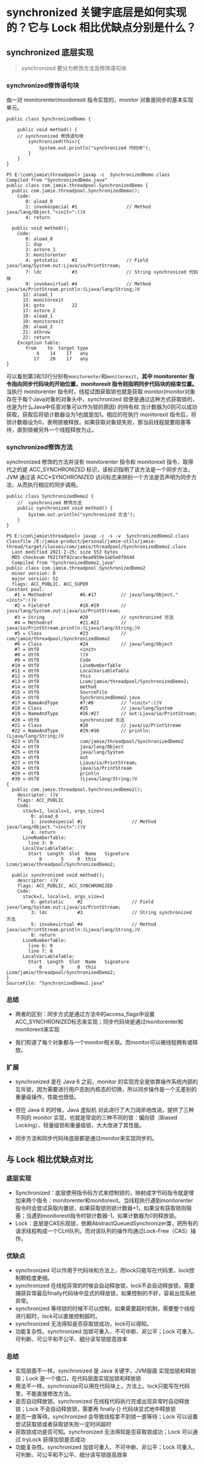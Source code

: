 # synchronized 关键字底层是如何实现的？它与 Lock 相比优缺点分别是什么？

## synchronized 底层实现

> synchronized 要分为修饰方法及修饰语句块

### synchronized修饰语句块

由一对 monitorenter/monitorexit 指令实现的，monitor 对象是同步的基本实现单元。

```
public class SynchronizedDemo {

    public void method() {
    // synchronized 修饰语句块
        synchronized(this){
            System.out.println("synchronized 代码块");
        }
    }
}
```

```
PS E:\com\jamie\threadpool> javap -c  SynchronizedDemo.class
Compiled from "SynchronizedDemo.java"
public class com.jamie.threadpool.SynchronizedDemo {
  public com.jamie.threadpool.SynchronizedDemo();
    Code:
       0: aload_0
       1: invokespecial #1                  // Method java/lang/Object."<init>":()V
       4: return

  public void method();
    Code:
       0: aload_0
       1: dup
       2: astore_1
       3: monitorenter
       4: getstatic     #2                  // Field java/lang/System.out:Ljava/io/PrintStream;
       7: ldc           #3                  // String synchronized 代码块
       9: invokevirtual #4                  // Method java/io/PrintStream.println:(Ljava/lang/String;)V
      12: aload_1
      13: monitorexit
      14: goto          22
      17: astore_2
      18: aload_1
      19: monitorexit
      20: aload_2
      21: athrow
      22: return
    Exception table:
       from    to  target type
           4    14    17   any
          17    20    17   any
}
```

可以看到第3和13行分别有`monitorenter`和`monitorexit`，**其中 monitorenter 指令指向同步代码块的开始位置，monitorexit 指令则指明同步代码块的结束位置。** 当执行 monitorenter 指令时，线程试图获取锁也就是获取 monitor(monitor对象存在于每个Java对象的对象头中，synchronized 锁便是通过这种方式获取锁的，也是为什么Java中任意对象可以作为锁的原因) 的持有权.当计数器为0则可以成功获取，获取后将锁计数器设为1也就是加1。相应的在执行 monitorexit 指令后，将锁计数器设为0，表明锁被释放。如果获取对象锁失败，那当前线程就要阻塞等待，直到锁被另外一个线程释放为止。

### synchronized修饰方法

synchronized 修饰的方法并没有 monitorenter 指令和 monitorexit 指令，取得代之的是 ACC_SYNCHRONIZED 标识，该标识指明了该方法是一个同步方法，JVM 通过该 ACC*SYNCHRONIZED 访问标志来辨别一个方法是否声明为同步方法，从而执行相应的同步调用。

```
public class SynchronizedDemo2 {
    //  synchronized 修饰方法
    public synchronized void method() {
        System.out.println("synchronized 方法");
    }
}
```

```
PS E:\com\jamie\threadpool> javap -c -s -v  SynchronizedDemo2.class
Classfile /E:/jamie-product/personal/jamie-utils/jamie-thread/target/classes/com/jamie/threadpool/SynchronizedDemo2.class
  Last modified 2021-2-25; size 552 bytes
  MD5 checksum f021f8f92cacc9ead950e1ab5e0f844d
  Compiled from "SynchronizedDemo2.java"
public class com.jamie.threadpool.SynchronizedDemo2
  minor version: 0
  major version: 52
  flags: ACC_PUBLIC, ACC_SUPER
Constant pool:
   #1 = Methodref          #6.#17         // java/lang/Object."<init>":()V
   #2 = Fieldref           #18.#19        // java/lang/System.out:Ljava/io/PrintStream;
   #3 = String             #20            // synchronized 方法
   #4 = Methodref          #21.#22        // java/io/PrintStream.println:(Ljava/lang/String;)V
   #5 = Class              #23            // com/jamie/threadpool/SynchronizedDemo2
   #6 = Class              #24            // java/lang/Object
   #7 = Utf8               <init>
   #8 = Utf8               ()V
   #9 = Utf8               Code
  #10 = Utf8               LineNumberTable
  #11 = Utf8               LocalVariableTable
  #12 = Utf8               this
  #13 = Utf8               Lcom/jamie/threadpool/SynchronizedDemo2;
  #14 = Utf8               method
  #15 = Utf8               SourceFile
  #16 = Utf8               SynchronizedDemo2.java
  #17 = NameAndType        #7:#8          // "<init>":()V
  #18 = Class              #25            // java/lang/System
  #19 = NameAndType        #26:#27        // out:Ljava/io/PrintStream;
  #20 = Utf8               synchronized 方法
  #21 = Class              #28            // java/io/PrintStream
  #22 = NameAndType        #29:#30        // println:(Ljava/lang/String;)V
  #23 = Utf8               com/jamie/threadpool/SynchronizedDemo2
  #24 = Utf8               java/lang/Object
  #25 = Utf8               java/lang/System
  #26 = Utf8               out
  #27 = Utf8               Ljava/io/PrintStream;
  #28 = Utf8               java/io/PrintStream
  #29 = Utf8               println
  #30 = Utf8               (Ljava/lang/String;)V
{
  public com.jamie.threadpool.SynchronizedDemo2();
    descriptor: ()V
    flags: ACC_PUBLIC
    Code:
      stack=1, locals=1, args_size=1
         0: aload_0
         1: invokespecial #1                  // Method java/lang/Object."<init>":()V
         4: return
      LineNumberTable:
        line 3: 0
      LocalVariableTable:
        Start  Length  Slot  Name   Signature
            0       5     0  this   Lcom/jamie/threadpool/SynchronizedDemo2;

  public synchronized void method();
    descriptor: ()V
    flags: ACC_PUBLIC, ACC_SYNCHRONIZED
    Code:
      stack=2, locals=1, args_size=1
         0: getstatic     #2                  // Field java/lang/System.out:Ljava/io/PrintStream;
         3: ldc           #3                  // String synchronized 方法
         5: invokevirtual #4                  // Method java/io/PrintStream.println:(Ljava/lang/String;)V
         8: return
      LineNumberTable:
        line 6: 0
        line 7: 8
      LocalVariableTable:
        Start  Length  Slot  Name   Signature
            0       9     0  this   Lcom/jamie/threadpool/SynchronizedDemo2;
}
SourceFile: "SynchronizedDemo2.java"
```

### 总结

- 两者的区别：同步方式是通过方法中的access_flags中设置ACC_SYNCHRONIZED标志来实现；同步代码块是通过monitorenter和monitorexit来实现

- 我们知道了每个对象都与一个monitor相关联。而monitor可以被线程拥有或释放。

### 扩展

- synchronized 是在 Java 6 之前，monitor 的实现完全是依靠操作系统内部的互斥锁，因为需要进行用户态到内核态的切换，所以同步操作是一个无差别的重量级操作，性能也很低。

- 但在 Java 6 的时候，Java 虚拟机 对此进行了大刀阔斧地改进，提供了三种不同的 monitor 实现，也就是常说的三种不同的锁：偏向锁（Biased Locking）、轻量级锁和重量级锁，大大改进了其性能。

- 同步方法和同步代码块底层都是通过monitor来实现同步的。

## 与 Lock 相比优缺点对比

### 底层实现

- Synchronized：底层使用指令码方式来控制锁的，映射成字节码指令就是增加来两个指令：monitorenter和monitorexit。当线程执行遇到monitorenter指令时会尝试获取内置锁，如果获取锁则锁计数器+1，如果没有获取锁则阻塞；当遇到monitorexit指令时锁计数器-1，如果计数器为0则释放锁。
- Lock：底层是CAS乐观锁，依赖AbstractQueuedSynchronizer类，把所有的请求线程构成一个CLH队列。而对该队列的操作均通过Lock-Free（CAS）操作。

### 优缺点

- synchronized 可以作用于代码块和方法上，而lock只能写在代码里，lock控制颗粒度更细。
- synchronized 在线程异常的时候会自动释放锁，lock不会自动释放锁，需要捕获异常最后finally代码块中显式的释放锁，如果控制的不好，容易出现系统异常。
- synchronized 等待锁的时候不可以控制，如果需要超时机制，需要整个线程进行超时，lock可以直接控制超时。
- synchronized 无法得知是否获取锁成功，lock可以得知。
- 功能复杂性。synchronized 加锁可重入、不可中断、非公平；Lock 可重入、可判断、可公平和不公平、细分读写锁提高效率

### 总结

- 实现层面不一样。synchronized 是 Java 关键字，JVM层面 实现加锁和释放锁；Lock 是一个接口，在代码层面实现加锁和释放锁
- 用法不一样。synchronize可以用在代码块上，方法上。lock只能写在代码里，不能直接修改方法。
- 是否自动释放锁。synchronized 在线程代码执行完或出现异常时自动释放锁；Lock 不会自动释放锁，需要再 finally {} 代码块显式地中释放锁
- 是否一直等待。synchronized 会导致线程拿不到锁一直等待；Lock 可以设置尝试获取锁或者获取锁失败一定时间超时
- 获取锁成功是否可知。synchronized 无法得知是否获取锁成功；Lock 可以通过 tryLock 获得加锁是否成功
- 功能复杂性。synchronized 加锁可重入、不可中断、非公平；Lock 可重入、可判断、可公平和不公平、细分读写锁提高效率